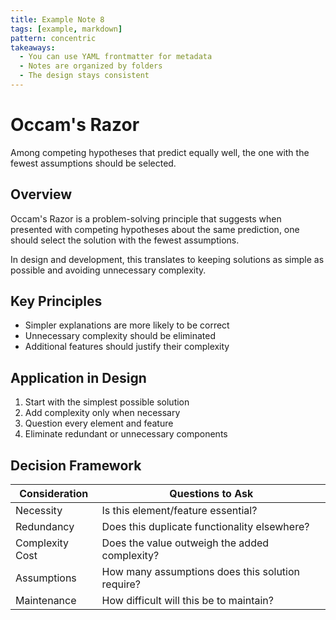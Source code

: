 ```yaml
---
title: Example Note 8
tags: [example, markdown]
pattern: concentric
takeaways:
  - You can use YAML frontmatter for metadata
  - Notes are organized by folders
  - The design stays consistent
---
```


# Occam's Razor

Among competing hypotheses that predict equally well, the one with the fewest assumptions should be selected.

## Overview

Occam's Razor is a problem-solving principle that suggests when presented with competing hypotheses about the same prediction, one should select the solution with the fewest assumptions.

In design and development, this translates to keeping solutions as simple as possible and avoiding unnecessary complexity.

## Key Principles

* Simpler explanations are more likely to be correct
* Unnecessary complexity should be eliminated
* Additional features should justify their complexity

## Application in Design

1. Start with the simplest possible solution
2. Add complexity only when necessary
3. Question every element and feature
4. Eliminate redundant or unnecessary components

## Decision Framework

| Consideration | Questions to Ask |
| ------------- | ---------------- |
| Necessity | Is this element/feature essential? |
| Redundancy | Does this duplicate functionality elsewhere? |
| Complexity Cost | Does the value outweigh the added complexity? |
| Assumptions | How many assumptions does this solution require? |
| Maintenance | How difficult will this be to maintain? |
